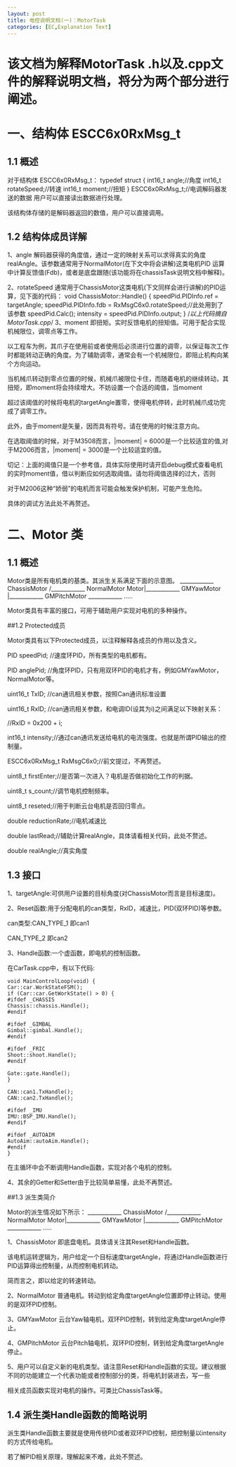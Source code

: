 ```yaml
---
layout: post
title: 电控说明文档(一)：MotorTask
categories: [EC,Explanation Text]
---
```


# 该文档为解释MotorTask .h以及.cpp文件的解释说明文档，将分为两个部分进行阐述。

# 一、结构体 ESCC6x0RxMsg_t

## 1.1 概述

对于结构体 ESCC6x0RxMsg_t：
    typedef struct {
    int16_t angle;//角度
    int16_t rotateSpeed;//转速
    int16_t moment;//扭矩
    } ESCC6x0RxMsg_t;//电调解码器发送的数据 用户可以直接读出数据进行处理。

该结构体存储的是解码器返回的数值，用户可以直接调用。

## 1.2 结构体成员详解
1、angle 解码器获得的角度值，通过一定的映射关系可以求得真实的角度realAngle。该参数通常用于NormalMotor(在下文中将会讲解)这类电机PID
运算中计算反馈值(Fdb)，或者是底盘跟随(该功能将在chassisTask说明文档中解释)。

2、rotateSpeed 通常用于ChassisMotor这类电机(下文同样会进行讲解)的PID运算，见下面的代码：
    void ChassisMotor::Handle() {
    speedPid.PIDInfo.ref = targetAngle;
    speedPid.PIDInfo.fdb = RxMsgC6x0.rotateSpeed;//此处用到了该参数
    speedPid.Calc();
    intensity = speedPid.PIDInfo.output;
    }
/*以上代码摘自MotorTask.cpp*/
3、moment 即扭矩。实时反馈电机的扭矩值。可用于配合实现机械限位，调零点等工作。

以工程车为例，其爪子在使用前或者使用后必须进行位置的调零，以保证每次工作时都能转动正确的角度。为了辅助调零，通常会有一个机械限位，即阻止机构向某个方向运动。

当机械爪转动到零点位置的时候，机械爪被限位卡住，而随着电机的继续转动，其扭矩，即moment将会持续增大。不妨设置一个合适的阈值，当moment

超过该阈值的时候将电机的targetAngle置零，使得电机停转，此时机械爪成功完成了调零工作。

此外，由于moment是矢量，因而具有符号。请在使用的时候注意方向。

在选取阈值的时候，对于M3508而言，|moment| = 6000是一个比较适宜的值,对于M2006而言，|moment| = 3000是一个比较适宜的值。

切记：上面的阈值只是一个参考值，具体实际使用时请开启debug模式查看电机的实时moment值，借以判断应如何选取阈值。请勿将阈值选择的过大，否则

对于M2006这种“娇弱”的电机而言可能会触发保护机制，可能产生危险。

具体的调试方法此处不再赘述。

# 二、Motor 类

## 1.1 概述

Motor类是所有电机类的基类。其派生关系满足下面的示意图。
          ____________ ChassisMotor
         /____________ NormalMotor
    Motor|____________ GMYawMotor
         |____________ GMPitchMotor
         \____________ .....

Motor类具有丰富的接口，可用于辅助用户实现对电机的多种操作。

##1.2 Protected成员

Motor类具有以下Protected成员，以注释解释各成员的作用以及含义。

PID speedPid; //速度环PID，所有类型的电机都有。

PID anglePid; //角度环PID，只有用双环PID的电机才有，例如GMYawMotor，NormalMotor等。

uint16_t TxID; //can通讯相关参数，按照Can通讯标准设置

uint16_t RxID; //can通讯相关参数，和电调ID(设其为i)之间满足以下映射关系：

//RxID = 0x200 + i;

int16_t intensity;//通过can通讯发送给电机的电流强度。也就是所谓PID输出的控制量。

ESCC6x0RxMsg_t RxMsgC6x0;//前文提过，不再赘述。

uint8_t firstEnter;//是否第一次进入？电机是否做初始化工作的判据。

uint8_t s_count;//调节电机控制频率。

uint8_t reseted;//用于判断云台电机是否回归零点。

double reductionRate;//电机减速比

double lastRead;//辅助计算realAngle，具体请看相关代码，此处不赘述。

double realAngle;//真实角度

## 1.3 接口

1、targetAngle:可供用户设置的目标角度(对ChassisMotor而言是目标速度)。

2、Reset函数:用于分配电机的can类型，RxID，减速比，PID(双环PID)等参数。

can类型:CAN_TYPE_1 即can1

CAN_TYPE_2 即can2

3、Handle函数:一个虚函数，即电机的控制函数。

在CarTask.cpp中，有以下代码:

    void MainControlLoop(void) {
    Car::car.WorkStateFSM();
    if (Car::car.GetWorkState() > 0) {
    #ifdef _CHASSIS
    Chassis::chassis.Handle();
    #endif
    
    #ifdef _GIMBAL
    Gimbal::gimbal.Handle();
    #endif
    
    #ifdef _FRIC
    Shoot::shoot.Handle();
    #endif
    
    Gate::gate.Handle();
    }
    
    CAN::can1.TxHandle();
    CAN::can2.TxHandle();
    
    #ifdef _IMU
    IMU::BSP_IMU.Handle();
    #endif
    
    #ifdef _AUTOAIM
    AutoAim::autoAim.Handle();
    #endif
    }

在主循环中会不断调用Handle函数，实现对各个电机的控制。

4、其余的Getter和Setter由于比较简单易懂，此处不再赘述。

##1.3 派生类简介

Motor的派生情况如下所示：
          ____________ ChassisMotor
         /____________ NormalMotor
    Motor|____________ GMYawMotor
         |____________ GMPitchMotor
         \____________ .....

1、ChassisMotor 即底盘电机。具体请关注其Reset和Handle函数。

该电机运转逻辑为，用户给定一个目标速度targetAngle，将通过Handle函数进行PID运算得出控制量，从而控制电机转动。

简而言之，即以给定的转速转动。

2、NormalMotor 普通电机。转动到给定角度targetAngle位置即停止转动。使用的是双环PID控制。

3、GMYawMotor 云台Yaw轴电机，双环PID控制，转到给定角度targetAngle停止。

4、GMPitchMotor 云台Pitch轴电机，双环PID控制，转到给定角度targetAngle停止。

5、用户可以自定义新的电机类型。请注意Reset和Handle函数的实现。建议根据不同的功能建立一个代表功能或者控制部分的类，将电机封装进去，写一些

相关成员函数实现对电机的操作。可类比ChassisTask等。

## 1.4 派生类Handle函数的简略说明

派生类Handle函数主要就是使用传统PID或者双环PID控制，把控制量以intensity的方式传给电机。

若了解PID相关原理，理解起来不难，此处不赘述。
